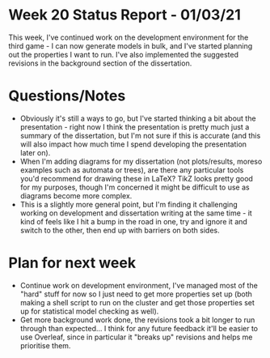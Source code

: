 # Week 20 Status Report - 01/03/21

This week, I've continued work on the development environment for the third game - I can now generate models in bulk, and I've started planning out the properties I want to run. I've also implemented the suggested revisions in the background section of the dissertation.

# Questions/Notes

* Obviously it's still a ways to go, but I've started thinking a bit about the presentation - right now I think the presentation is pretty much just a summary of the dissertation, but I'm not sure if this is accurate (and this will also impact how much time I spend developing the presentation later on).
* When I'm adding diagrams for my dissertation (not plots/results, moreso examples such as automata or trees), are there any particular tools you'd recommend for drawing these in LaTeX? TikZ looks pretty good for my purposes, though I'm concerned it might be difficult to use as diagrams become more complex.
* This is a slightly more general point, but I'm finding it challenging working on development and dissertation writing at the same time - it kind of feels like I hit a bump in the road in one, try and ignore it and switch to the other, then end up with barriers on both sides.

# Plan for next week

* Continue work on development environment, I've managed most of the "hard" stuff for now so I just need to get more properties set up (both making a shell script to run on the cluster and get those properties set up for statistical model checking as well).
* Get more background work done, the revisions took a bit longer to run through than expected... I think for any future feedback it'll be easier to use Overleaf, since in particular it "breaks up" revisions and helps me prioritise them.